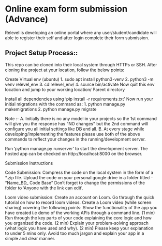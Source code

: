 # Online exam form submission (Advance)
Relevel is developing an online portal where any user/student/candidate will able to register their self and after login complete their form submission.


Project Setup Process::
---------------------------
This repo can be cloned into their local system through HTTPs or SSH. After cloning the project at your location, follow the below points:

Create Virtual env (ubuntu) 1. sudo apt install python3-venv 2. python3 -m venv relevel_env 3. cd relevel_env/ 4. source bin/activate Now quit this env location and jump to your working location/ Parent directory

Install all dependencies using ‘pip install -r requirements.txt’ Now run your initial migrations with the command as: 1. python manage.py makemigrations 2. python manage.py migrate

Note :- 
A. Initially there is no any model in your projects so the 1st command will give you the response has "NO changes" but the 2nd command will configure you all initial settings like DB and all. B. At every stage while developing/implementing the features please use both of the above commands to reflect your changes in the running/development server.

Run ‘python manage.py runserver’ to start the development server. The hosted app can be checked on http://localhost:8000 on the browser.

Submission Instructions

Code Submission: Compress the code on the local system in the form of a *.zip file. Upload the code on your personal google drive in a folder titled - “Name_BD_ Code Base” Don’t forget to change the permissions of the folder to ‘Anyone with the link can edit’.

Loom video submission: Create an account on Loom. Go through the quick tutorial on how to record loom videos. Create a Loom video (while screen sharing) covering the following points: Show the functionality of the app you have created i.e demo of the working APIs through a command line. (1 min) Run through the key parts of your code explaining the core logic and how you organized the code. (2 min) Explain your problem-solving approach (what logic you have used and why). (2 min) Please keep your explanation to under 5 mins only. Avoid too much jargon and explain your app in a simple and clear manner.
